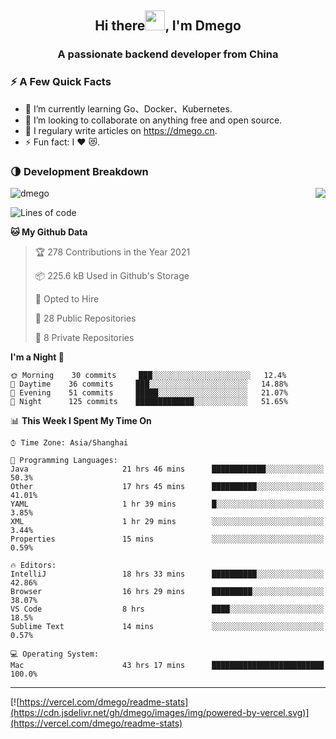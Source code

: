 <h2 align="center">Hi there<img src="https://cdn.jsdelivr.net/gh/dmego/images/img/Hi.gif" height="32" />, I'm Dmego </h2>
<h3 align="center">A passionate backend developer from China</h3>

### ⚡️ A Few Quick Facts

<ul>
    <li> 🌱 I’m currently learning Go、Docker、Kubernetes.</li>
    <li> 👯 I’m looking to collaborate on anything free and open source.</li>
    <li> 📝 I regulary write articles on <a href="https://dmego.cn">https://dmego.cn</a>.</li>
    <li> ⚡ Fun fact: I ❤️ 😻.</li>
</ul>

### 🌗 Development Breakdown

<img src="https://komarev.com/ghpvc/?username=dmego" alt="dmego" />

<img align="right" src="https://readme-stats-dmego.vercel.app/api?username=dmego&show_icons=true&icon_color=1573B3&hide_title=true&text_color=718096&bg_color=00000000&hide_border=true"/>

<!--START_SECTION:waka-->
![Lines of code](https://img.shields.io/badge/From%20Hello%20World%20I%27ve%20Written-241674%20lines%20of%20code-blue)

**🐱 My Github Data** 

> 🏆 278 Contributions in the Year 2021
 > 
> 📦 225.6 kB Used in Github's Storage 
 > 
> 💼 Opted to Hire
 > 
> 📜 28 Public Repositories 
 > 
> 🔑 8 Private Repositories  
 > 
**I'm a Night 🦉** 

```text
🌞 Morning    30 commits     ███░░░░░░░░░░░░░░░░░░░░░░   12.4% 
🌆 Daytime    36 commits     ███░░░░░░░░░░░░░░░░░░░░░░   14.88% 
🌃 Evening    51 commits     █████░░░░░░░░░░░░░░░░░░░░   21.07% 
🌙 Night      125 commits    █████████████░░░░░░░░░░░░   51.65%

```


📊 **This Week I Spent My Time On** 

```text
⌚︎ Time Zone: Asia/Shanghai

💬 Programming Languages: 
Java                     21 hrs 46 mins      ████████████░░░░░░░░░░░░░   50.3% 
Other                    17 hrs 45 mins      ██████████░░░░░░░░░░░░░░░   41.01% 
YAML                     1 hr 39 mins        █░░░░░░░░░░░░░░░░░░░░░░░░   3.85% 
XML                      1 hr 29 mins        ░░░░░░░░░░░░░░░░░░░░░░░░░   3.44% 
Properties               15 mins             ░░░░░░░░░░░░░░░░░░░░░░░░░   0.59%

🔥 Editors: 
IntelliJ                 18 hrs 33 mins      ██████████░░░░░░░░░░░░░░░   42.86% 
Browser                  16 hrs 29 mins      █████████░░░░░░░░░░░░░░░░   38.07% 
VS Code                  8 hrs               ████░░░░░░░░░░░░░░░░░░░░░   18.5% 
Sublime Text             14 mins             ░░░░░░░░░░░░░░░░░░░░░░░░░   0.57%

💻 Operating System: 
Mac                      43 hrs 17 mins      █████████████████████████   100.0%

```


<!--END_SECTION:waka-->

---

[![https://vercel.com/dmego/readme-stats](https://cdn.jsdelivr.net/gh/dmego/images/img/powered-by-vercel.svg)](https://vercel.com/dmego/readme-stats)

